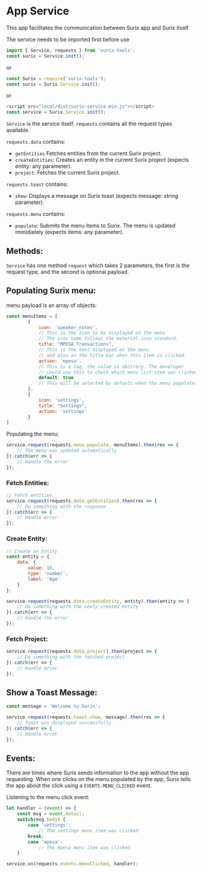 # App Service
This app facilitates the communication between Surix app and Surix itself

The service needs to be imported first before use
```javascript
import { Service, requests } from 'surix-tools';
const surix = Service.init();
```
or
```javascript
const Surix = require('surix-tools'); 
const surix = Surix.Service.init();
```
or
```javascript
<script src="local/dist/surix-service.min.js"></script>
const service = Surix.Service.init();
```
`Service`    is the service itself.
`requests` contains all the request types available.

`requests.data` contains:
- `getEntities` Fetches entities from the current Surix project.
- `createEntities`: Creates an entity in the current Surix project (expects entity: any parameter).
- `project`: Fetches the current Surix project.

`requests.toast` contains:
- `show`: Displays a message on Surix toast (expects message: string parameter).

`requests.menu` contains:
- `populate`: Submits the menu items to Surix. The menu is updated immidiately (expects items: any parameter).

## Methods:
`Service` has one method `request` which takes 2 parameters, the first is the request type, and the second is optional payload.
## 
## Populating Surix menu:
menu payload is an array of objects:
```javascript
const menuItems = [
        {
            icon: 'speaker_notes', 
            // This is the icon to be displayed on the menu
            // The icon name follows the material icon standard.
            title: "MPESA Transactions", 
            // This is the text displayed on the menu
            // and also on the title bar when this item is clicked.
            action: 'mpesa', 
            // This is a tag, the value is abitrary. The developer 
            // could use this to check which menu list item was clicked
            default: true 
            // This will be selected by default when the menu populates
        },
        {
            icon: 'settings',
            title: "Settings",
            action: 'settings'
        }
]
```

Populating the menu:
```javascript
service.request(requests.menu.populate, menuItems).then(res => {
    // The menu was updated automatically
}).catch(err => {
    // Handle the error
});
```
### 
### Fetch Entities:
```javascript
// Fetch entities
service.request(requests.data.getEntities).then(res => {
    // Do something with the response
}).catch(err => {
    // Handle error
});
```
### 
### Create Entity:
```javascript
// Create an Entity
const entity = {
    data: {
        value: 18,
        type: 'number',
        label: 'Age'
    }
};

service.request(requests.data.createEntity, entity).then(entity => {
    // Do something with the newly created entity
}).catch(err => {
    // Handle the error
});
```

### Fetch Project:
```javascript
service.request(requests.data.project).then(project => {
    // Do something with the fetched project
}).catch(err => {
    // Handle error
});
```

## Show a Toast Message:
```javascript
const message = 'Welcome to Surix';

service.request(requests.toast.show, message).then(res => {
    // Toast was displayed successfully 
}).catch(err => {
    // Handle error
});
```
## Events:
There are times where Surix sends information to the app without the app requesting. When one clicks on the menu populated by the app, Surix tells the app about the click using a `EVENTS.MENU_CLICKED` event.

Listening to the menu click event:
```javascript
let handler = (event) => {
    const msg = event.detail;
    switch(msg.body) {
        case 'settings':
            // The settings menu item was clicked
        break;
        case 'mpesa':
            // The mpesa menu item was clicked
    }

service.on(requests.events.menuClicked, handler);
```
